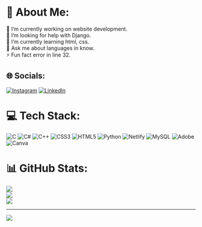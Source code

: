 # 💫 About Me:
🔭 I’m currently working on website development.<br>🤝 I’m looking for help with Django.<br>🌱 I’m currently learning html, css.<br>💬 Ask me about languages in know.<br>⚡ Fun fact error in line 32.


## 🌐 Socials:
[![Instagram](https://img.shields.io/badge/Instagram-%23E4405F.svg?logo=Instagram&logoColor=white)](https://instagram.com/https://www.instagram.com/iam._.gautham/) [![LinkedIn](https://img.shields.io/badge/LinkedIn-%230077B5.svg?logo=linkedin&logoColor=white)](https://linkedin.com/in/https://www.linkedin.com/in/gauthamkrishnaj) 

# 💻 Tech Stack:
![C](https://img.shields.io/badge/c-%2300599C.svg?style=for-the-badge&logo=c&logoColor=white) ![C#](https://img.shields.io/badge/c%23-%23239120.svg?style=for-the-badge&logo=csharp&logoColor=white) ![C++](https://img.shields.io/badge/c++-%2300599C.svg?style=for-the-badge&logo=c%2B%2B&logoColor=white) ![CSS3](https://img.shields.io/badge/css3-%231572B6.svg?style=for-the-badge&logo=css3&logoColor=white) ![HTML5](https://img.shields.io/badge/html5-%23E34F26.svg?style=for-the-badge&logo=html5&logoColor=white) ![Python](https://img.shields.io/badge/python-3670A0?style=for-the-badge&logo=python&logoColor=ffdd54) ![Netlify](https://img.shields.io/badge/netlify-%23000000.svg?style=for-the-badge&logo=netlify&logoColor=#00C7B7) ![MySQL](https://img.shields.io/badge/mysql-4479A1.svg?style=for-the-badge&logo=mysql&logoColor=white) ![Adobe](https://img.shields.io/badge/adobe-%23FF0000.svg?style=for-the-badge&logo=adobe&logoColor=white) ![Canva](https://img.shields.io/badge/Canva-%2300C4CC.svg?style=for-the-badge&logo=Canva&logoColor=white)
# 📊 GitHub Stats:
![](https://github-readme-stats.vercel.app/api?username=g4thxm&theme=dark&hide_border=false&include_all_commits=true&count_private=false)<br/>
![](https://github-readme-streak-stats.herokuapp.com/?user=g4thxm&theme=dark&hide_border=false)<br/>
![](https://github-readme-stats.vercel.app/api/top-langs/?username=g4thxm&theme=dark&hide_border=false&include_all_commits=true&count_private=false&layout=compact)

---
[![](https://visitcount.itsvg.in/api?id=g4thxm&icon=0&color=0)](https://visitcount.itsvg.in)

